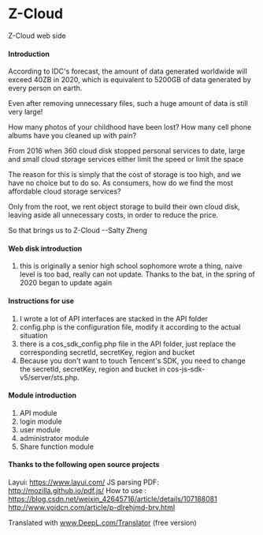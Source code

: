 # Z-Cloud

Z-Cloud web side

#### Introduction

According to IDC's forecast, the amount of data generated worldwide will exceed 40ZB in 2020, which is equivalent to 5200GB of data generated by every person on earth.

Even after removing unnecessary files, such a huge amount of data is still very large!

How many photos of your childhood have been lost? How many cell phone albums have you cleaned up with pain?

From 2016 when 360 cloud disk stopped personal services to date, large and small cloud storage services either limit the speed or limit the space

The reason for this is simply that the cost of storage is too high, and we have no choice but to do so. As consumers, how do we find the most affordable cloud storage services?

Only from the root, we rent object storage to build their own cloud disk, leaving aside all unnecessary costs, in order to reduce the price.

So that brings us to Z-Cloud
 --Salty Zheng
#### Web disk introduction
1. this is originally a senior high school sophomore wrote a thing, naive level is too bad, really can not update. Thanks to the bat, in the spring of 2020 began to update again

#### Instructions for use

1. I wrote a lot of API interfaces are stacked in the API folder
2. config.php is the configuration file, modify it according to the actual situation
3. there is a cos_sdk_config.php file in the API folder, just replace the corresponding secretId, secretKey, region and bucket
4. Because you don't want to touch Tencent's SDK, you need to change the secretId, secretKey, region and bucket in cos-js-sdk-v5/server/sts.php.
#### Module introduction
1. API module
2. login module
3. user module
4. administrator module
5. Share function module

#### Thanks to the following open source projects

Layui: https://www.layui.com/
JS parsing PDF: http://mozilla.github.io/pdf.js/
How to use : https://blog.csdn.net/weixin_42645716/article/details/107188081
http://www.voidcn.com/article/p-dlrehjmd-brv.html


Translated with www.DeepL.com/Translator (free version)